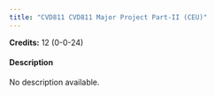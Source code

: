 ```yaml
---
title: "CVD811 CVD811 Major Project Part-II (CEU)"
---
```

**Credits:** 12 (0-0-24)

#### Description
No description available.